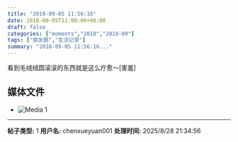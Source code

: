 ```yaml
---
title: "2018-09-05 11:56:16"
date: 2018-09-05T12:00:00+08:00
draft: false
categories: ["moments","2018","2018-09"]
tags: ["朋友圈","生活记录"]
summary: "2018-09-05 11:56:16..."
---
```


看到毛绒绒圆滚滚的东西就是这么疗愈～[害羞]

## 媒体文件

- ![Media 1](/Moments/photos/2018-09-05/201809051156160.jpg)

---

**帖子类型:** 1
**用户名:** chenxueyuan001
**处理时间:** 2025/8/28 21:34:56